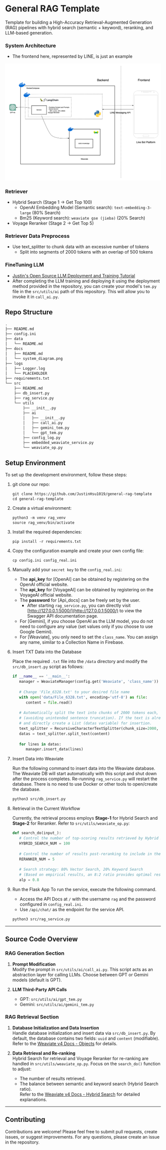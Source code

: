 # General RAG Template

Template for building a High-Accuracy Retrieval-Augmented Generation (RAG) pipelines with hybrid search (semantic + keyword), reranking, and LLM-based generation.

### System Architecture
- The frontend here, represented by LINE, is just an example

![System Diagram](docs/system_diagram.png)

### Retriever

- Hybrid Search (Stage 1 -> Get Top 100)
    - OpenAI Embedding Model (Semantic search): `text-embedding-3-large` (80% Search)
    - Bm25 (Keyword search): `weaviate gse (jieba)` (20% Search)
- Voyage Reranker (Stage 2 -> Get Top 5)

### Retriever Data Preprocess

- Use text_splitter to chunk data with an excessive number of tokens
   - Split into segments of 2000 tokens with an overlap of 500 tokens

### FineTuning LLM
- [Justin's Open Source LLM Deployment and Training Tutorial](https://github.com/JustinHsu1019/LLaMA-Deploy-Train)
- After completing the LLM training and deploying it using the deployment method provided in the repository, you can create your model's `tem.py` file in the `src/utils/ai` path of this repository. This will allow you to invoke it in `call_ai.py`.

## Repo Structure
```
.
├── README.md
├── config.ini
├── data
│   └── README.md
├── docs
│   ├── README.md
│   └── system_diagram.png
├── logs
│   ├── Logger.log
│   └── PLACEHOLDER
├── requirements.txt
└── src
    ├── README.md
    ├── db_insert.py
    ├── rag_service.py
    └── utils
        ├── __init__.py
        ├── ai
        │   ├── __init__.py
        │   ├── call_ai.py
        │   ├── gemini_tem.py
        │   └── gpt_tem.py
        ├── config_log.py
        ├── embedded_weaviate_service.py
        └── weaviate_op.py
```

## Setup Environment

To set up the development environment, follow these steps:

1. git clone our repo:
   ```
   git clone https://github.com/JustinHsu1019/general-rag-template
   cd general-rag-template
   ```

2. Create a virtual environment:
   ```
   python3 -m venv rag_venv
   source rag_venv/bin/activate
   ```

3. Install the required dependencies:
   ```
   pip install -r requirements.txt
   ```

4. Copy the configuration example and create your own config file:
   ```
   cp config.ini config_real.ini
   ```

5. Manually add your `secret key` to the `config_real.ini`:

   - The **api_key** for [OpenAI] can be obtained by registering on the OpenAI official website.  
   - The **api_key** for [VoyageAI] can be obtained by registering on the VoyageAI official website.  
   - The **password** for [Api_docs] can be freely set by the user.  
     - After starting `rag_service.py`, you can directly visit [http://127.0.0.1:5000/](http://127.0.0.1:5000/) to view the Swagger API documentation page.  
   - For [Gemini], if you choose OpenAI as the LLM model, you do not need to configure any value (set values only if you choose to use Google Gemini).  
   - For [Weaviate], you only need to set the `class_name`. You can assign any name, similar to a Collection Name in Firebase.

6. Insert TXT Data into the Database

   Place the required `.txt` file into the `/data` directory and modify the `src/db_insert.py` script as follows:
   ```python
   if __name__ == '__main__':
      manager = WeaviateManager(config.get('Weaviate', 'class_name'))

      # Change 'File_6328.txt' to your desired file name
      with open('data/File_6328.txt', encoding='utf-8') as file:
         content = file.read()

      # Automatically split the text into chunks of 2000 tokens each, with a possible overlap of 500 tokens
      # (avoiding unintended sentence truncation). If the text is already pre-split, you can skip this step
      # and directly create a List (datas variable) for insertion.
      text_splitter = RecursiveCharacterTextSplitter(chunk_size=2000, chunk_overlap=500)
      datas = text_splitter.split_text(content)

      for lines in datas:
         manager.insert_data(lines)
   ```

7. Insert Data into Weaviate

   Run the following command to insert data into the Weaviate database. The Weaviate DB will start automatically with this script and shut down after the process completes. Re-running `rag_service.py` will restart the database. There is no need to use Docker or other tools to open/create the database.  

   ```bash
   python3 src/db_insert.py
   ```

8. Retrieval in the Current Workflow

   Currently, the retrieval process employs **Stage-1** for Hybrid Search and **Stage-2** for Reranker. Refer to `src/utils/weaviate_op.py`:
   ```python
   def search_do(input_):
      # Control the number of top-scoring results retrieved by Hybrid Search (default is 100)
      HYBRID_SEARCH_NUM = 100

      # Control the number of results post-reranking to include in the Prompt for LLM (default is 5)
      RERANKER_NUM = 5

      # Search strategy: 80% Vector Search, 20% Keyword Search
      # (Based on empirical results, an 8:2 ratio provides optimal results)
      alp = 0.8
   ```

9. Run the Flask App
   To run the service, execute the following command.  
   - Access the API Docs at `/` with the username `rag` and the password configured in `config_real.ini`.  
   - Use `/api/chat/` as the endpoint for the service API.  

   ```bash
   python3 src/rag_service.py
   ```

---

## Source Code Overview

### RAG Generation Section

1. **Prompt Modification**  
   Modify the prompt in `src/utils/ai/call_ai.py`. This script acts as an abstraction layer for calling LLMs. Choose between GPT or Gemini models (default is GPT).

2. **LLM Third-Party API Calls**  
   - GPT: `src/utils/ai/gpt_tem.py`  
   - Gemini: `src/utils/ai/gemini_tem.py`

### RAG Retrieval Section

1. **Database Initialization and Data Insertion**  
   Handle database initialization and insert data via `src/db_insert.py`. By default, the database contains two fields: `uuid` and `content` (modifiable). Refer to the [Weaviate v4 Docs - Objects](https://weaviate.io/developers/weaviate/manage-data/create) for details.

2. **Data Retrieval and Re-ranking**  
   Hybrid Search for retrieval and Voyage Reranker for re-ranking are handled in `src/utils/weaviate_op.py`. Focus on the `search_do()` function to adjust:  
   - The number of results retrieved.  
   - The balance between semantic and keyword search (Hybrid Search ratio).  
   Refer to the [Weaviate v4 Docs - Hybrid Search](https://weaviate.io/developers/weaviate/search/hybrid) for detailed explanations.

---

## Contributing

Contributions are welcome! Please feel free to submit pull requests, create issues, or suggest improvements.
For any questions, please create an issue in the repository.
